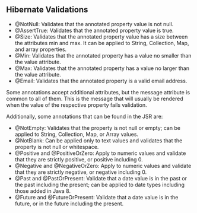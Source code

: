 ## Hibernate Validations


* @NotNull: Validates that the annotated property value is not null.
* @AssertTrue: Validates that the annotated property value is true.
* @Size: Validates that the annotated property value has a size between the attributes min and max. It can be applied to String, Collection, Map, and array properties.
* @Min: Validates that the annotated property has a value no smaller than the value attribute.
* @Max: Validates that the annotated property has a value no larger than the value attribute.
* @Email: Validates that the annotated property is a valid email address.

Some annotations accept additional attributes, but the message attribute is common to all of them. This is the message that will usually be rendered when the value of the respective property fails validation.

Additionally, some annotations that can be found in the JSR are:

* @NotEmpty: Validates that the property is not null or empty; can be applied to String, Collection, Map, or Array values.
* @NotBlank: Can be applied only to text values and validates that the property is not null or whitespace.
* @Positive and @PositiveOrZero: Apply to numeric values and validate that they are strictly positive, or positive including 0.
* @Negative and @NegativeOrZero: Apply to numeric values and validate that they are strictly negative, or negative including 0.
* @Past and @PastOrPresent: Validate that a date value is in the past or the past including the present; can be applied to date types including those added in Java 8.
* @Future and @FutureOrPresent: Validate that a date value is in the future, or in the future including the present.
